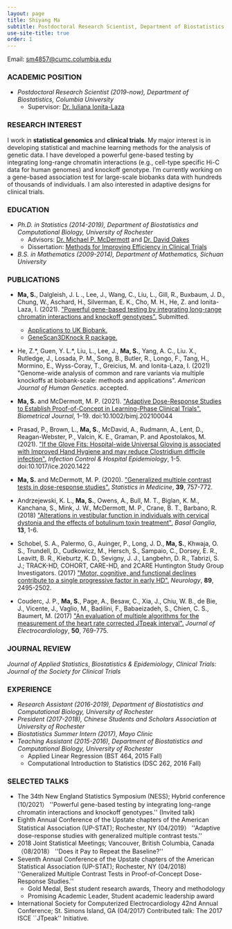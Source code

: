 ```yaml
---
layout: page
title: Shiyang Ma
subtitle: Postdoctoral Research Scientist, Department of Biostatistics, Columbia University
use-site-title: true
order: 1
---
```

Email: sm4857@cumc.columbia.edu


### ACADEMIC POSITION

   - _Postdoctoral Research Scientist (2019-now), Department of Biostatistics, Columbia University_   
       - Supervisor: [Dr. Iuliana Ionita-Laza](http://www.columbia.edu/~ii2135/)  
       
       
### RESEARCH  INTEREST

I work in **statistical genomics** and **clinical trials**. My major interest is in developing statistical and machine learning methods for the analysis of genetic data. I have developed a powerful gene-based testing by integrating long-range chromatin interactions (e.g., cell-type specific Hi-C data for human genomes) and knockoff genotype. I’m currently working on a gene-based association test for large-scale biobanks data with hundreds of thousands of individuals. I am also interested in adaptive designs for clinical trials.


### EDUCATION

   - _Ph.D. in Statistics (2014-2019), Department of Biostatistics and Computational Biology, University of Rochester_  
       - Advisors: [Dr. Michael P. McDermott](https://www.urmc.rochester.edu/biostat/people/faculty/mcdermott.aspx) and [Dr. David Oakes](https://www.urmc.rochester.edu/biostat/people/faculty/oakes.aspx)       
       - Dissertation: [Methods for Improving Efficiency in Clinical Trials](https://search.proquest.com/docview/2335218128?pq-origsite=gscholar&fromopenview=true)     
   - _B.S. in Mathematics (2009-2014), Department of Mathematics, Sichuan University_


### PUBLICATIONS

- **Ma, S.**, Dalgleish, J. L ., Lee, J., Wang, C., Liu, L., Gill, R., Buxbaum, J. D., Chung, W., Aschard, H., Silverman, E. K., Cho, M. H., He, Z. and Ionita-Laza, I. (2021). ["Powerful gene-based testing by integrating long-range chromatin interactions and knockoff genotypes".](https://www.medrxiv.org/content/10.1101/2021.07.14.21260405v1) Submitted.
   - [Applications to UK Biobank.](http://www.funlda.com/gs3d) 
   - [GeneScan3DKnock R package.](https://github.com/Iuliana-Ionita-Laza/GeneScan3DKnock)

- He, Z.\*, Guen, Y. L.\*, Liu, L., Lee, J., **Ma, S.**, Yang, A. C.,  Liu. X., Rutledge, J., Losada, P. M., Song, B., Butler, R., Longo, F., Tang, H., Mormino, E., Wyss-Coray, T., Greicius, M. and Ionita-Laza, I. (2021) "Genome-wide analysis of common and rare variants via multiple knockoffs at biobank-scale: methods and applications". _American Journal of Human Genetics_. accepted.

- **Ma, S.** and McDermott, M. P. (2021). ["Adaptive Dose-Response Studies to Establish Proof-of-Concept in Learning-Phase Clinical Trials".](https://doi.org/10.1002/bimj.202100044) _Biometrical Journal_, 1–19. doi:10.1002/bimj.202100044

- Prasad, P., Brown, L., **Ma, S.**, McDavid, A., Rudmann, A., Lent, D., Reagan-Webster, P., Valcin, K. E., Graman, P. and Apostolakos, M. (2021). ["If the Glove Fits: Hospital-wide Universal Gloving is associated with Improved Hand Hygiene and may reduce Clostridium difficile infection".](https://pubmed.ncbi.nlm.nih.gov/33888164/) _Infection Control & Hospital Epidemiology_, 1-5. doi:10.1017/ice.2020.1422

- **Ma, S.** and McDermott, M. P. (2020). ["Generalized multiple contrast tests in dose-response studies".](https://doi.org/10.1002/sim.8444) _Statistics in Medicine_, **39**, 757-772.

- Andrzejewski, K. L., **Ma, S.**, Owens, A., Bull, M. T., Biglan, K. M., Kanchana, S., Mink, J. W., McDermott, M. P., Crane, B. T., Barbano, R. (2018) ["Alterations in vestibular function in individuals with cervical dystonia and the effects of botulinum toxin treatment".](https://doi.org/10.1016/j.baga.2018.05.001) _Basal Ganglia_, **13**, 1-6.

- Schobel, S. A., Palermo, G., Auinger, P., Long, J. D., **Ma, S.**, Khwaja, O. S., Trundell, D., Cudkowicz, M., Hersch, S., Sampaio, C., Dorsey, E. R., Leavitt, B. R., Kieburtz, K. D., Sevigny, J. J., Langbehn, D. R., Tabrizi, S. J.; TRACK-HD, COHORT, CARE-HD, and 2CARE Huntington Study Group Investigators. (2017) ["Motor, cognitive, and functional declines contribute to a single progressive factor in early HD".](https://doi.org/10.1212/WNL.0000000000004743) _Neurology_, **89**, 2495-2502.

- Couderc, J. P., **Ma, S.**, Page, A., Besaw, C., Xia, J., Chiu, W. B., de Bie, J., Vicente, J., Vaglio, M., Badilini, F., Babaeizadeh, S., Chien, C. S., Baumert, M. (2017) ["An evaluation of multiple algorithms for the measurement of the heart rate corrected JTpeak interval".](https://doi.org/10.1016/j.jelectrocard.2017.08.025) _Journal of Electrocardiology_, **50**, 769-775.


### JOURNAL REVIEW

_Journal of Applied Statistics_, _Biostatistics & Epidemiology_, _Clinical Trials: Journal of the Society for Clinical Trials_


### EXPERIENCE

  - _Research Assistant (2016-2019), Department of Biostatistics and Computational Biology, University of Rochester_
  - _President (2017-2018), Chinese Students and Scholars Association at University of Rochester_ 
  - _Biostatistics Summer Intern (2017), Mayo Clinic_  
  - _Teaching Assistant (2015-2016), Department of Biostatistics and Computational Biology, University of Rochester_
       - Applied Linear Regression (BST 464, 2015 Fall)
       - Computational Introduction to Statistics (DSC 262, 2016 Fall)


### SELECTED TALKS

- The 34th New England Statistics Symposium (NESS); Hybrid conference (10/2021）
''Powerful gene-based testing by integrating long-range chromatin interactions and knockoff genotypes.'' (Invited talk)
- Eighth Annual Conference of the Upstate chapters of the American Statistical Association (UP-STAT); Rochester, NY (04/2019）
''Adaptive dose-response studies with generalized multiple contrast tests.''
- 2018 Joint Statistical Meetings; Vancouver, British Columbia, Canada（08/2018）
''Does it Pay to Repeat the Baseline?''
- Seventh Annual Conference of the Upstate chapters of the American Statistical Association (UP-STAT); Rochester, NY (04/2018)
''Generalized Multiple Contrast Tests in Proof-of-Concept Dose-Response Studies.''
     - Gold Medal, Best student research awards, Theory and methodology
     - Promising Academic Leader, Student academic leadership award
- International Society for Computerized Electrocardiology 42nd Annual Conference; St. Simons Island, GA (04/2017) 
Contributed talk: The 2017 ISCE ``JTpeak'' Initiative.    
